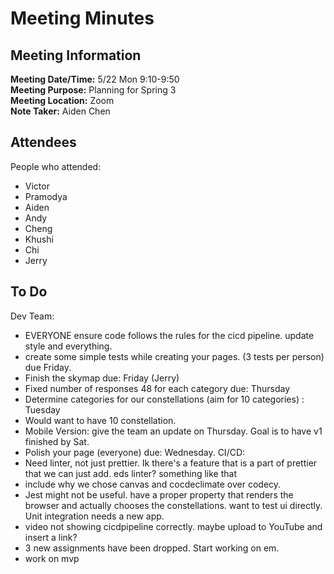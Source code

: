 # Meeting Minutes
## Meeting Information
**Meeting Date/Time:** 5/22 Mon 9:10-9:50 <br>
**Meeting Purpose:** Planning for Spring 3 <br>
**Meeting Location:** Zoom <br>
**Note Taker:** Aiden Chen <br>

## Attendees
People who attended:
- Victor
- Pramodya
- Aiden
- Andy
- Cheng
- Khushi
- Chi
- Jerry

## To Do

Dev Team: 
- EVERYONE ensure code follows the rules for the cicd pipeline. update style and everything. 
- create some simple tests while creating your pages. (3 tests per person) due Friday. 
- Finish the skymap due: Friday (Jerry)
- Fixed number of responses 48 for each category due: Thursday 
- Determine categories for our constellations (aim for 10 categories) : Tuesday 
- Would want to have 10 constellation.
- Mobile Version: give the team an update on Thursday. Goal is to have v1 finished by Sat. 
- Polish your page (everyone) due: Wednesday. 
CI/CD: 
- Need linter, not just prettier. Ik there's a feature that is a part of prettier that we can just add. eds linter? something like that 
- include why we chose canvas and cocdeclimate over codecy. 
- Jest might not be useful. have a proper property that renders the browser and actually chooses the constellations. want to test ui directly. Unit integration needs a new app.
- video not showing cicdpipeline correctly. maybe upload to YouTube and insert a link?
- 3 new assignments have been dropped. Start working on em. 
- work on mvp
